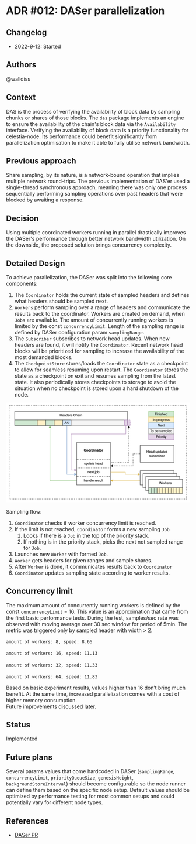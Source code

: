 # ADR #012: DASer parallelization

## Changelog

- 2022-9-12: Started

## Authors

@walldiss

## Context

DAS is the process of verifying the availability of
block data by sampling chunks or shares of those blocks. The `das` package implements an engine to ensure the availability of the chain's block data via the `Availability` interface.
Verifying the availability of block data is a priority functionality for celestia-node. Its performance could benefit significantly from parallelization optimisation to make it able to fully utilise network bandwidth.

## Previous approach

Share sampling, by its nature, is a network-bound operation that implies multiple network round-trips.
The previous implementation of DAS'er used a single-thread synchronous approach,
meaning there was only one process sequentially performing sampling operations over past headers that were blocked by awaiting a response.

## Decision

Using multiple coordinated workers running in parallel drastically improves the DASer's performance through better network bandwidth utilization. On the downside, the proposed solution brings concurrency complexity.

## Detailed Design

To achieve parallelization, the DASer was split into the following core components:

1. The `Coordinator` holds the current state of sampled headers and defines what headers should be sampled next.
2. `Workers` perform sampling over a range of headers and communicate the results back to the coordinator. Workers are created on demand, when `Jobs` are available. The amount of concurrently running workers is limited by the const `concurrencyLimit`.  Length of the sampling range is defined by DASer configuration param `samplingRange`.
3. The `Subscriber` subscribes to network head updates. When new headers are found, it will notify the `Coordinator`. Recent network head blocks will be prioritized for sampling to increase the availability of the most demanded blocks.
4. The `CheckpointStore` stores/loads the `Coordinator` state as a checkpoint to allow for seamless resuming upon restart. The `Coordinator` stores the state as a checkpoint on exit and resumes sampling from the latest state.
It also periodically stores checkpoints to storage to avoid the situation when no checkpoint is stored upon a hard shutdown of the node.

![image](./img/daser-architecture-diagram.png)

Sampling flow:

1. `Coordinator` checks if worker concurrency limit is reached.
2. If the limit is not reached, `Coordinator` forms a new sampling `Job`
   1. Looks if there is a `Job` in the top of the priority stack.
   2. If nothing is in the priority stack, picks the next not sampled range for `Job`.
3. Launches new `Worker` with formed `Job`.
4. `Worker` gets headers for given ranges and sample shares.
5. After `Worker` is done, it communicates results back to `Coordinator`
6. `Coordinator` updates sampling state according to worker results.

## Concurrency limit

The maximum amount of concurrently running workers is defined by the const `concurrencyLimit` = 16. This value is an approximation that came from the first basic performance tests.
During the test, samples/sec rate was observed with moving average over 30 sec window for period of 5min. The metric was triggered only by sampled header with width > 2.

```text
amount of workers: 8, speed: 8.66

amount of workers: 16, speed: 11.13

amount of workers: 32, speed: 11.33

amount of workers: 64, speed: 11.83
```

Based on basic experiment results, values higher than 16 don’t bring much benefit. At the same time, increased parallelization comes with a cost of higher memory consumption.  
Future improvements discussed later.

## Status

Implemented

## Future plans

Several params values that come hardcoded in DASer (`samplingRange`, `concurrencyLimit`, `priorityQueueSize`, `genesisHeight`, `backgroundStoreInterval`) should become configurable so the node runner can define them based on the specific node setup. Default values should be optimized by performance testing for most common setups and could potentially vary for different node types.  

## References

- [DASer PR](https://github.com/celestiaorg/celestia-node/pull/988/)
